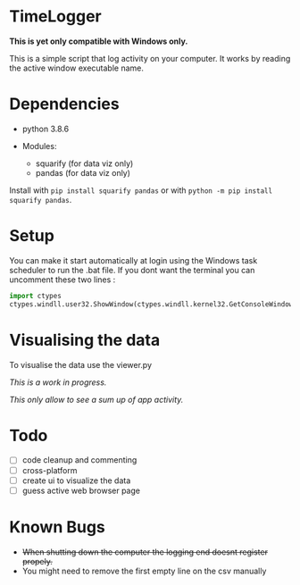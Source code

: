 # TimeLogger
**This is yet only compatible with Windows only.**

This is a simple script that log activity on your computer. It works by reading the active window executable name.

# Dependencies

* python 3.8.6

* Modules:
   * squarify (for data viz only)
   * pandas (for data viz only)


Install with ```pip install squarify pandas``` or with ```python -m pip install squarify pandas```.

# Setup

You can make it start automatically at login using the Windows task scheduler to run the .bat file. 
If you dont want the terminal you can uncomment these two lines :
```python
import ctypes
ctypes.windll.user32.ShowWindow(ctypes.windll.kernel32.GetConsoleWindow(), 0)
```

# Visualising the data

To visualise the data use the viewer.py 

_This is a work in progress._

_This only allow to see a sum up of app activity._

# Todo

 - [ ] code cleanup and commenting
 - [ ] cross-platform
 - [ ] create ui to visualize the data
 - [ ] guess active web browser page

# Known Bugs

* ~~When shutting down the computer the logging end doesnt register propely.~~
* You might need to remove the first empty line on the csv manually

